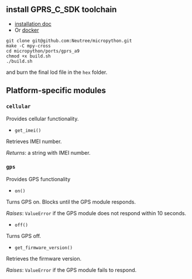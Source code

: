 
## install GPRS_C_SDK toolchain

* [installation doc](https://ai-thinker-open.github.io/GPRS_C_SDK_DOC/en/c-sdk/installation_linux.html)
* Or [docker](https://github.com/Neutree/gprs_build)


```
git clone git@github.com:Neutree/micropython.git
make -C mpy-cross
cd micropython/ports/gprs_a9
chmod +x build.sh
./build.sh
```

and burn the final lod file in the `hex` folder.

## Platform-specific modules

### `cellular`

Provides cellular functionality.

* `get_imei()`

Retrieves IMEI number.

*Returns*: a string with IMEI number.

### `gps`

Provides GPS functionality

* `on()`

Turns GPS on. Blocks until the GPS module responds.

*Raises*: `ValueError` if the GPS module does not respond within 10 seconds.

* `off()`

Turns GPS off.

* `get_firmware_version()`

Retrieves the firmware version.

*Raises*: `ValueError` if the GPS module fails to respond.

